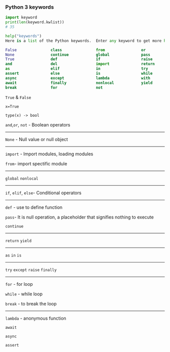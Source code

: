 ### Python 3 keywords

```python
import keyword
print(len(keyword.kwlist))
# 35

help("keywords")
Here is a list of the Python keywords.  Enter any keyword to get more help.

False               class               from                or
None                continue            global              pass
True                def                 if                  raise
and                 del                 import              return
as                  elif                in                  try
assert              else                is                  while
async               except              lambda              with
await               finally             nonlocal            yield
break               for                 not               

```
`True` & `False`

```
x=True

type(x) -> bool
```

`and`,`or`, `not` - Boolean operators

---
`None` - Null value or null object

---
`import` - Import modules, loading modules

`from`- import spectific module

---
`global`
`nonlocal`

---
`if`, `elif`, `else`- Conditional operators 

---
`def` - use to define function

`pass`- It is null operation, a placeholder that signifies nothing to execute

`continue`

---
`return`
`yield`

---
`as`
`in`
`is`

---
`try`
`except`
`raise`
`finally`

---
`for` - for loop

`while` - while loop

`break` - to break the loop

---
`lambda` - anonymous function

`await`

`async`

`assert`




